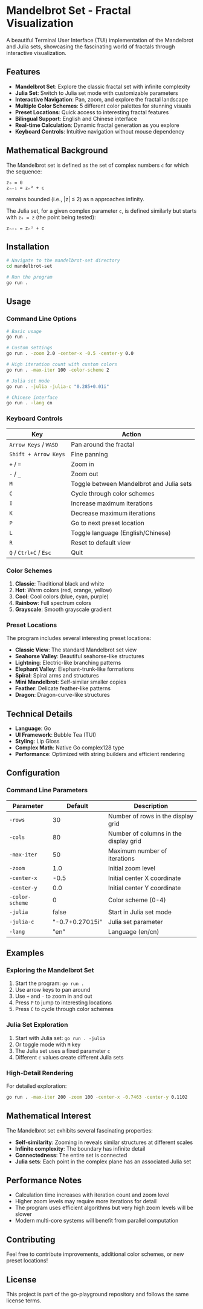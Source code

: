 # Mandelbrot Set - Fractal Visualization

A beautiful Terminal User Interface (TUI) implementation of the Mandelbrot and Julia sets, showcasing the fascinating world of fractals through interactive visualization.

## Features

- **Mandelbrot Set**: Explore the classic fractal set with infinite complexity
- **Julia Set**: Switch to Julia set mode with customizable parameters
- **Interactive Navigation**: Pan, zoom, and explore the fractal landscape
- **Multiple Color Schemes**: 5 different color palettes for stunning visuals
- **Preset Locations**: Quick access to interesting fractal features
- **Bilingual Support**: English and Chinese interface
- **Real-time Calculation**: Dynamic fractal generation as you explore
- **Keyboard Controls**: Intuitive navigation without mouse dependency

## Mathematical Background

The Mandelbrot set is defined as the set of complex numbers `c` for which the sequence:

```
z₀ = 0
zₙ₊₁ = zₙ² + c
```

remains bounded (i.e., |z| ≤ 2) as n approaches infinity.

The Julia set, for a given complex parameter `c`, is defined similarly but starts with `z₀ = z` (the point being tested):

```
zₙ₊₁ = zₙ² + c
```

## Installation

```bash
# Navigate to the mandelbrot-set directory
cd mandelbrot-set

# Run the program
go run .
```

## Usage

### Command Line Options

```bash
# Basic usage
go run .

# Custom settings
go run . -zoom 2.0 -center-x -0.5 -center-y 0.0

# High iteration count with custom colors
go run . -max-iter 100 -color-scheme 2

# Julia set mode
go run . -julia -julia-c "0.285+0.01i"

# Chinese interface
go run . -lang cn
```

### Keyboard Controls

| Key                    | Action                                   |
| ---------------------- | ---------------------------------------- |
| `Arrow Keys` / `WASD`  | Pan around the fractal                   |
| `Shift + Arrow Keys`   | Fine panning                             |
| `+` / `=`              | Zoom in                                  |
| `-` / `_`              | Zoom out                                 |
| `M`                    | Toggle between Mandelbrot and Julia sets |
| `C`                    | Cycle through color schemes              |
| `I`                    | Increase maximum iterations              |
| `K`                    | Decrease maximum iterations              |
| `P`                    | Go to next preset location               |
| `L`                    | Toggle language (English/Chinese)        |
| `R`                    | Reset to default view                    |
| `Q` / `Ctrl+C` / `Esc` | Quit                                     |

### Color Schemes

1. **Classic**: Traditional black and white
2. **Hot**: Warm colors (red, orange, yellow)
3. **Cool**: Cool colors (blue, cyan, purple)
4. **Rainbow**: Full spectrum colors
5. **Grayscale**: Smooth grayscale gradient

### Preset Locations

The program includes several interesting preset locations:

- **Classic View**: The standard Mandelbrot set view
- **Seahorse Valley**: Beautiful seahorse-like structures
- **Lightning**: Electric-like branching patterns
- **Elephant Valley**: Elephant-trunk-like formations
- **Spiral**: Spiral arms and structures
- **Mini Mandelbrot**: Self-similar smaller copies
- **Feather**: Delicate feather-like patterns
- **Dragon**: Dragon-curve-like structures

## Technical Details

- **Language**: Go
- **UI Framework**: Bubble Tea (TUI)
- **Styling**: Lip Gloss
- **Complex Math**: Native Go complex128 type
- **Performance**: Optimized with string builders and efficient rendering

## Configuration

### Command Line Parameters

| Parameter       | Default         | Description                           |
| --------------- | --------------- | ------------------------------------- |
| `-rows`         | 30              | Number of rows in the display grid    |
| `-cols`         | 80              | Number of columns in the display grid |
| `-max-iter`     | 50              | Maximum number of iterations          |
| `-zoom`         | 1.0             | Initial zoom level                    |
| `-center-x`     | -0.5            | Initial center X coordinate           |
| `-center-y`     | 0.0             | Initial center Y coordinate           |
| `-color-scheme` | 0               | Color scheme (0-4)                    |
| `-julia`        | false           | Start in Julia set mode               |
| `-julia-c`      | "-0.7+0.27015i" | Julia set parameter                   |
| `-lang`         | "en"            | Language (en/cn)                      |

## Examples

### Exploring the Mandelbrot Set

1. Start the program: `go run .`
2. Use arrow keys to pan around
3. Use `+` and `-` to zoom in and out
4. Press `P` to jump to interesting locations
5. Press `C` to cycle through color schemes

### Julia Set Exploration

1. Start with Julia set: `go run . -julia`
2. Or toggle mode with `M` key
3. The Julia set uses a fixed parameter `c`
4. Different `c` values create different Julia sets

### High-Detail Rendering

For detailed exploration:

```bash
go run . -max-iter 200 -zoom 100 -center-x -0.7463 -center-y 0.1102
```

## Mathematical Interest

The Mandelbrot set exhibits several fascinating properties:

- **Self-similarity**: Zooming in reveals similar structures at different scales
- **Infinite complexity**: The boundary has infinite detail
- **Connectedness**: The entire set is connected
- **Julia sets**: Each point in the complex plane has an associated Julia set

## Performance Notes

- Calculation time increases with iteration count and zoom level
- Higher zoom levels may require more iterations for detail
- The program uses efficient algorithms but very high zoom levels will be slower
- Modern multi-core systems will benefit from parallel computation

## Contributing

Feel free to contribute improvements, additional color schemes, or new preset locations!

## License

This project is part of the go-playground repository and follows the same license terms.
